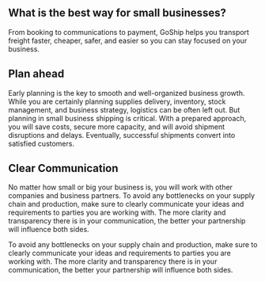 ## What is the best way for small businesses?

From booking to communications to payment, GoShip helps you transport freight faster, cheaper, safer, and easier so you can stay focused on your business.


## Plan ahead


Early planning is the key to smooth and well-organized business growth. While you are certainly planning supplies delivery, inventory, stock management, and business strategy, logistics can be often left out. But planning in small business shipping is critical. With a prepared approach, you will save costs, secure more capacity, and will avoid shipment disruptions and delays. Eventually, successful shipments convert into satisfied customers.

## Clear Communication

No matter how small or big your business is, you will work with other companies and business partners. To avoid any bottlenecks on your supply chain and production, make sure to clearly communicate your ideas and requirements to parties you are working with. The more clarity and transparency there is in your communication, the better your partnership will influence both sides.

To avoid any bottlenecks on your supply chain and production, make sure to clearly communicate your ideas and requirements to parties you are working with. The more clarity and transparency there is in your communication, the better your partnership will influence both sides.
